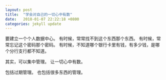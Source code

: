 ```yaml
---
layout: post
title:  "学会对自己的一切心中有数"
date:   2018-01-07 22:22:18 +0800
categories: jekyll update
---
```


要建立一个个人数据中心。
有时候，常常找不到这个东西那个东西。
有时候，常常忘记这个密码那个密码。
有时候，不知道哪个银行卡里有钱，有多少钱，是哪个分行支行都不知道。

其实，可以集中管理。
让一切心中有数。

包括过期管理。
也包括很多东西的管理。



